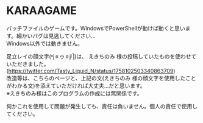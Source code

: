 # KARAAGAME
バッチファイルのゲームです。WindowsでPowerShellが動けば動くと思います。細かいバグは見逃してください...  
Windows以外では動きません。  
  
足立レイの顔文字(ᶱjㆆヮㆆjᶪ⎤)は、 えきちのみ 様の投稿していたものを使わせていただきました。(https://twitter.com/Tasty_Liquid_N/status/1758102503340863709)  
改造等は、こちらのページと、上記の文(えきちのみ 様の顔文字を使用したことがわかる文)を添えていただければ大丈夫...だと思います。  
※えきちのみ様はこのプログラムの作成には無関係です。  
  
何かこれを使用して問題が発生しても、責任は負いません。個人の責任で使用してください。  
